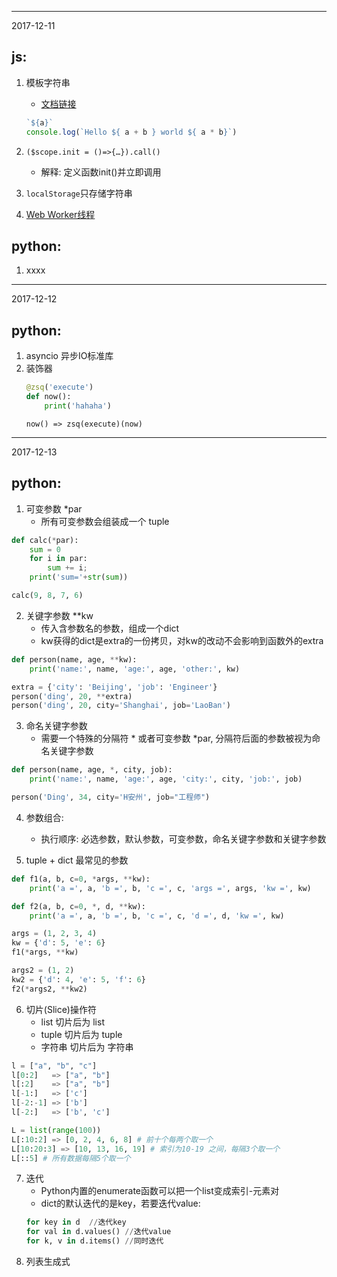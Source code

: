 **********
2017-12-11

## js:
1. 模板字符串
    * [文档链接]( https://developer.mozilla.org/zh-CN/docs/Web/JavaScript/Reference/template_strings)

    ```js
    `${a}`
    console.log(`Hello ${ a + b } world ${ a * b}`)
    ```
2. `($scope.init = ()=>{…}).call()`
    * 解释: 定义函数init()并立即调用
3. `localStorage`只存储字符串  
4. [Web Worker线程](https://developer.mozilla.org/zh-CN/docs/Web/API/Web_Workers_API) 

## python:
1. xxxx
**********
2017-12-12

## python:
1. asyncio 异步IO标准库
2. 装饰器 
    ```python
    @zsq('execute')
    def now():
        print('hahaha')
    ```
    ```
    now() => zsq(execute)(now)
**********
2017-12-13

## python:
1. 可变参数 *par
    * 所有可变参数会组装成一个 tuple
```python
def calc(*par):
    sum = 0
    for i in par:
        sum += i;
    print('sum='+str(sum))

calc(9, 8, 7, 6)
```
2. 关键字参数 **kw
    * 传入含参数名的参数，组成一个dict
    * kw获得的dict是extra的一份拷贝，对kw的改动不会影响到函数外的extra
```python
def person(name, age, **kw):
    print('name:', name, 'age:', age, 'other:', kw)

extra = {'city': 'Beijing', 'job': 'Engineer'}
person('ding', 20, **extra)
person('ding', 20, city='Shanghai', job='LaoBan')
```
3. 命名关键字参数
    * 需要一个特殊的分隔符 * 或者可变参数 *par, 分隔符后面的参数被视为命名关键字参数
```python
def person(name, age, *, city, job):
    print('name:', name, 'age:', age, 'city:', city, 'job:', job)

person('Ding', 34, city='H安州', job="工程师")
```
4. 参数组合:
    * 执行顺序: 必选参数，默认参数，可变参数，命名关键字参数和关键字参数

5. tuple + dict 最常见的参数
```python
def f1(a, b, c=0, *args, **kw):
    print('a =', a, 'b =', b, 'c =', c, 'args =', args, 'kw =', kw)

def f2(a, b, c=0, *, d, **kw):
    print('a =', a, 'b =', b, 'c =', c, 'd =', d, 'kw =', kw)

args = (1, 2, 3, 4)
kw = {'d': 5, 'e': 6}
f1(*args, **kw)

args2 = (1, 2)
kw2 = {'d': 4, 'e': 5, 'f': 6}
f2(*args2, **kw2)
```
6. 切片(Slice)操作符
    * list 切片后为 list
    * tuple 切片后为 tuple
    * 字符串 切片后为 字符串
```python
l = ["a", "b", "c"]
l[0:2]   => ["a", "b"]
l[:2]    => ["a", "b"]
l[-1:]   => ['c']
l[-2:-1] => ['b']
l[-2:]   => ['b', 'c']

L = list(range(100))
L[:10:2] => [0, 2, 4, 6, 8] # 前十个每两个取一个
L[10:20:3] => [10, 13, 16, 19] # 索引为10-19 之间，每隔3个取一个
L[::5] # 所有数据每隔5个取一个
```
7. 迭代
    * Python内置的enumerate函数可以把一个list变成索引-元素对
    * dict的默认迭代的是key，若要迭代value: 
    ```python
    for key in d  //迭代key
    for val in d.values() //迭代value
    for k, v in d.items() //同时迭代
    ```
8. 列表生成式